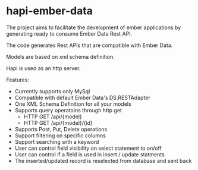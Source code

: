 hapi-ember-data
===============

The project aims to facilitate the development of ember applications by generating ready to consume Ember Data Rest API.

The code generates Rest APIs that are compatible with Ember Data.

Models are based on xml schema definition.

Hapi is used as an http server.

Features:
  - Currently supports only MySql
  - Compatible with default Ember Data's DS.RESTAdapter
  - One XML Schema Definition for all your models
  - Supports query operatoins through http get
    - HTTP GET /api/{model}
    - HTTP GET /api/{model}/{id}
  - Supports Post, Put, Delete operations 
  - Support filtering on specific columns
  - Support searching with a keyword
  - User can control field visibility on select statement to on/off
  - User can control if a field is used in insert / update statments
  - The inserted/updated record is reselected from database and sent back
